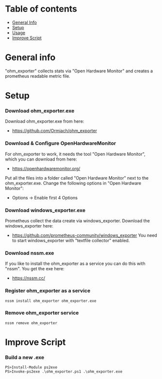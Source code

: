 # Table of contents
* [General Info](#general-info)
* [Setup](#setup)
* [Usage](#usage)
* [Improve Script](#imrpove-script)

# General info
"ohm_exporter" collects stats via "Open Hardware Monitor" and creates a prometheus readable metric file.

# Setup


### Download ohm_exporter.exe
Download ohm_exporter.exe from here: 
* https://github.com/Ormiach/ohm_exporter

### Download & Configure OpenHardwareMonitor
For ohm_exporter to work, it needs the tool "Open Hardware Monitor", which you can download from here: 
* https://openhardwaremonitor.org/

Put all the files into a folder called "Open Hardware Monitor" next to the ohm_exporter.exe.
Change the following options in "Open Hardware Monitor": 
* Options -> Enable first 4 Options

### Download windows_exporter.exe
Prometheus collect the data create via windows_exporter. Download the windows_exporter here: 
* https://github.com/prometheus-community/windows_exporter
You need to start windows_exporter with "textfile collector" enabled.

### Download nssm.exe
If you like to install the ohm_exporter as a service you can do this with "nssm". You get the exe here: 
* https://nssm.cc/

### Register ohm_exporter as a service
```
nssm install ohm_exporter ohm_exporter.exe
```

### Remove ohm_exporter service
```
nssm remove ohm_exporter
```

# Improve Script

### Build a new .exe
```
PS>Install-Module ps2exe
PS>Invoke-ps2exe .\ohm_exporter.ps1 .\ohm_exporter.exe
```